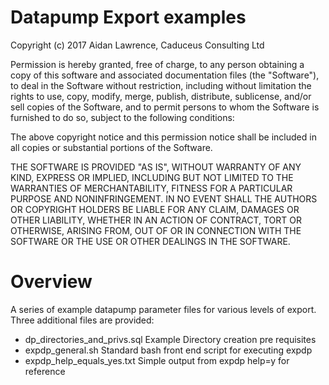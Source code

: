 <H1>Datapump Export examples</H1> 

Copyright (c) 2017 Aidan Lawrence, Caduceus Consulting Ltd

Permission is hereby granted, free of charge, to any person obtaining a copy of this software and associated documentation files (the "Software"), to deal in the Software without restriction, including without limitation the rights to use, copy, modify, merge, publish, distribute, sublicense, and/or sell copies of the Software, and to permit persons to whom the Software is furnished to do so, subject to the following conditions:

The above copyright notice and this permission notice shall be included in all copies or substantial portions of the Software. 

THE SOFTWARE IS PROVIDED "AS IS", WITHOUT WARRANTY OF ANY KIND, EXPRESS OR IMPLIED, INCLUDING BUT NOT LIMITED TO THE WARRANTIES OF MERCHANTABILITY, FITNESS FOR A PARTICULAR PURPOSE AND NONINFRINGEMENT. IN NO EVENT SHALL THE AUTHORS OR COPYRIGHT HOLDERS BE LIABLE FOR ANY CLAIM, DAMAGES OR OTHER LIABILITY, WHETHER IN AN ACTION OF CONTRACT, TORT OR OTHERWISE, ARISING FROM, OUT OF OR IN CONNECTION WITH THE SOFTWARE OR THE USE OR OTHER DEALINGS IN THE SOFTWARE.

<H1>Overview</H1>

A series of example datapump parameter files for various levels of export. 
Three additional files are provided:

<ul>
<li>dp_directories_and_privs.sql Example Directory creation pre requisites</li>
<li>expdp_general.sh             Standard bash front end script for executing expdp</li>
<li>expdp_help_equals_yes.txt    Simple output from expdp help=y for reference</li> 
</ul>
